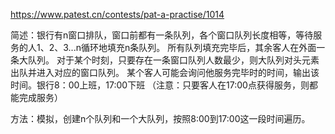 ﻿https://www.patest.cn/contests/pat-a-practise/1014

简述：银行有n窗口排队，窗口前都有一条队列，各个窗口队列长度相等，等待服务的人1、2、3...n循环地填充n条队列。
所有队列填充完毕后，其余客人在外面一条大队列。
对于某个时刻，只要存在一条窗口队列人数最少，则大队列对头元素出队并进入对应的窗口队列。
某个客人可能会询问他服务完毕时的时间，输出该时间。银行8：00上班，17:00下班
（注意：只要客人在17:00点获得服务，则都能完成服务）

方法：模拟，创建n个队列和一个大队列，按照8:00到17:00这一段时间遍历。